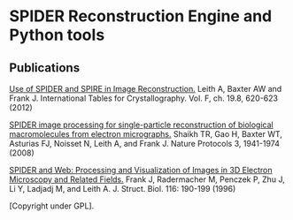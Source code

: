 # SPIDER Reconstruction Engine and Python tools

## Publications

[Use of SPIDER and SPIRE in Image Reconstruction.](http://dx.doi.org/doi:10.1107/97809553602060000874)
Leith A, Baxter AW and Frank J.   International Tables for Crystallography. Vol. F, ch. 19.8, 620-623 (2012)

[SPIDER image processing for single-particle reconstruction of biological macromolecules from electron micrographs.](http://dx.doi.org/doi:10.1107/97809553602060000874)
Shaikh TR, Gao H, Baxter WT, Asturias FJ, Noisset N, Leith A, and Frank J.   Nature Protocols 3, 1941-1974 (2008) 

[SPIDER and Web: Processing and Visualization of Images in 3D Electron Microscopy and Related Fields.](https://www.ncbi.nlm.nih.gov/pubmed/8742743)
Frank J, Radermacher M, Penczek P, Zhu J, Li Y, Ladjadj M, and Leith A.   J. Struct. Biol. 116: 190-199 (1996)

[Copyright under GPL].   

